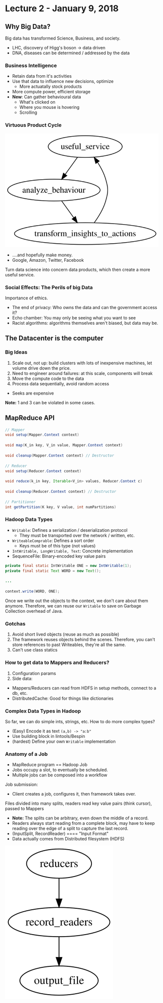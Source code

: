 # Lecture 2 - January 9, 2018

## Why Big Data?
Big data has transformed Science, Business, and society.
- LHC, discovery of Higg's boson -> data driven
- DNA, diseases can be determined / addressed by the data

### Business Intelligence
- Retain data from it's activities
- Use that data to influence new decisions, optimize
  - More actuatally stock products
- More compute power, efficient storage
- **New**: Can gather behavioural data
  - What's clicked on
  - Where you mouse is hovering
  - Scrolling

### Virtuous Product Cycle


![graph-05f3d633-b543-45f8-b034-2f46624991d1](data/lecture2/graph-05f3d633-b543-45f8-b034-2f46624991d1.svg)

- ....and hopefully make money.
- Google, Amazon, Twitter, Facebook

Turn data science into concern data products, which then create a more useful service.

### Social Effects: The Perils of big Data
Importance of ethics.

- The end of privacy: Who owns the data and can the government access it?
- Echo chamber: You may only be seeing what you want to see
- Racist algorithms: algorithms themselves aren't biased, but data may be.

## The Datacenter is the computer

### Big Ideas

1. Scale out, not up: build clusters with lots of inexpensive machines, let volume drive down the price.
2. Need to engineer around failures: at this scale, components will break
3. Move the compute code to the data
4. Process data sequentially, avoid random access
  - Seeks are expensive

**Note:** 1 and 3 can be violated in some cases.

## MapReduce API

```java
// Mapper
void setup(Mapper.Context context)

void map(K_in key, V_in value, Mapper.Context context)

void cleanup(Mapper.Context context) // Destructor

// Reducer
void setup(Reducer.Context context)

void reduce(k_in key, Iterable<V_in> values, Reducer.Context c)

void cleanup(Reducer.Context context) // Destructor

// Partitioner
int getPartition(K key, V value, int numPartitions)
```
### Hadoop Data Types
- `Writable`: Defines a serialization / deserialization protocol
  - They must be transported over the network / written, etc.
- `WriteableComprable`: Defines a sort order
  - Keys must be of this type (not values)
- `IntWritable, LongWritable, Text`: Concrete implementation
- SequenceFile: Binary-encoded key value pairs

```java
private final static IntWritable ONE = new IntWritable(1);
private final static Text WORD = new Text();

...

context.write(WORD, ONE);
```

Once we write out the objects to the context, we don't care about them anymore. Therefore, we can reuse our `Writable` to save on Garbage Collection overhead of Java.

### Gotchas
1. Avoid short lived objects (reuse as much as possible)
2. The framework reuses objects behind the scenes. Therefore, you can't store references to past Writeables, they're all the same.
3. Can't use class statics

### How to get data to Mappers and Reducers?
1. Configuration params
2. Side data:
  - Mappers/Reducers can read from HDFS in setup methods, connect to a db, etc.
  - DistributedCache: Good for things like dictionaries

### Complex Data Types in Hadoop
So far, we can do simple ints, strings, etc. How to do more complex types?

- (Easy) Encode it as text `(a,b) -> "a:b"`
- Use building block in lintools/Bespin
- (hardest) Define your own `Writable` implementation

### Anatomy of a Job
- MapReduce program == Hadoop Job
- Jobs occupy a slot, to eventually be scheduled.
- Multiple jobs can be composed into a workflow

Job submission:
- Client creates a job, configures it, then framework takes over.

Files divided into many splits, readers read key value pairs (think cursor), passed to Mappers
- **Note:** The splits can be arbitrary, even down the middle of a record.
- Readers always start reading from a complete block, may have to keep reading over the edge of a split to capture the last record.
- (InputSplit, RecordReader) ==== "Input Format"
- Data actually comes from Distributed filesystem (HDFS)


![graph-6b08003f-0535-4616-a860-1048bb937a71](data/lecture2/graph-6b08003f-0535-4616-a860-1048bb937a71.svg)
